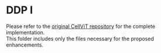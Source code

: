 # DDP I
Please refer to the [original CellViT repository](https://github.com/TIO-IKIM/CellViT) for the complete implementation.  
This folder includes only the files necessary for the proposed enhancements.

